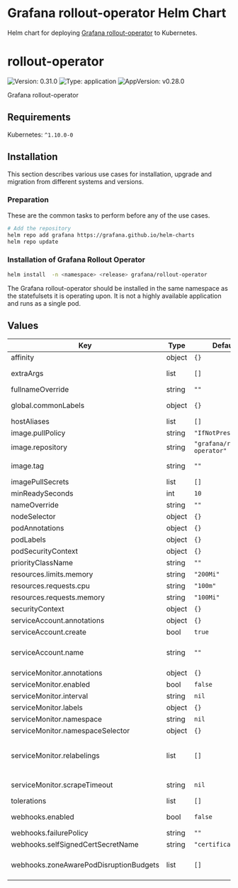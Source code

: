 # Grafana rollout-operator Helm Chart

Helm chart for deploying [Grafana rollout-operator](https://github.com/grafana/rollout-operator) to Kubernetes.

# rollout-operator

![Version: 0.31.0](https://img.shields.io/badge/Version-0.31.0-informational?style=flat-square) ![Type: application](https://img.shields.io/badge/Type-application-informational?style=flat-square) ![AppVersion: v0.28.0](https://img.shields.io/badge/AppVersion-v0.28.0-informational?style=flat-square)

Grafana rollout-operator

## Requirements

Kubernetes: `^1.10.0-0`

## Installation

This section describes various use cases for installation, upgrade and migration from different systems and versions.

### Preparation

These are the common tasks to perform before any of the use cases.

```bash
# Add the repository
helm repo add grafana https://grafana.github.io/helm-charts
helm repo update
```

### Installation of Grafana Rollout Operator

```bash
helm install  -n <namespace> <release> grafana/rollout-operator
```

The Grafana rollout-operator should be installed in the same namespace as the statefulsets it is operating upon.
It is not a highly available application and runs as a single pod.

## Values

| Key                                    | Type   | Default                      | Description                                                                                                                                                                  |
|----------------------------------------|--------|------------------------------|------------------------------------------------------------------------------------------------------------------------------------------------------------------------------|
| affinity                               | object | `{}`                         |                                                                                                                                                                              |
| extraArgs                              | list   | `[]`                         | List of additional CLI arguments to configure rollout-operator (example: `--log.level=info`)                                                                                 |
| fullnameOverride                       | string | `""`                         |                                                                                                                                                                              |
| global.commonLabels                    | object | `{}`                         | Common labels for all object directly managed by this chart.                                                                                                                 |
| hostAliases                            | list   | `[]`                         | hostAliases to add                                                                                                                                                           |
| image.pullPolicy                       | string | `"IfNotPresent"`             |                                                                                                                                                                              |
| image.repository                       | string | `"grafana/rollout-operator"` |                                                                                                                                                                              |
| image.tag                              | string | `""`                         | Overrides the image tag whose default is the chart appVersion.                                                                                                               |
| imagePullSecrets                       | list   | `[]`                         |                                                                                                                                                                              |
| minReadySeconds                        | int    | `10`                         |                                                                                                                                                                              |
| nameOverride                           | string | `""`                         |                                                                                                                                                                              |
| nodeSelector                           | object | `{}`                         |                                                                                                                                                                              |
| podAnnotations                         | object | `{}`                         | Pod Annotations                                                                                                                                                              |
| podLabels                              | object | `{}`                         | Pod (extra) Labels                                                                                                                                                           |
| podSecurityContext                     | object | `{}`                         |                                                                                                                                                                              |
| priorityClassName                      | string | `""`                         |                                                                                                                                                                              |
| resources.limits.memory                | string | `"200Mi"`                    |                                                                                                                                                                              |
| resources.requests.cpu                 | string | `"100m"`                     |                                                                                                                                                                              |
| resources.requests.memory              | string | `"100Mi"`                    |                                                                                                                                                                              |
| securityContext                        | object | `{}`                         |                                                                                                                                                                              |
| serviceAccount.annotations             | object | `{}`                         | Annotations to add to the service account                                                                                                                                    |
| serviceAccount.create                  | bool   | `true`                       | Specifies whether a service account should be created                                                                                                                        |
| serviceAccount.name                    | string | `""`                         | The name of the service account to use. If not set and create is true, a name is generated using the fullname template                                                       |
| serviceMonitor.annotations             | object | `{}`                         | ServiceMonitor annotations                                                                                                                                                   |
| serviceMonitor.enabled                 | bool   | `false`                      | Create ServiceMonitor to scrape metrics for Prometheus                                                                                                                       |
| serviceMonitor.interval                | string | `nil`                        | ServiceMonitor scrape interval                                                                                                                                               |
| serviceMonitor.labels                  | object | `{}`                         | Additional ServiceMonitor labels                                                                                                                                             |
| serviceMonitor.namespace               | string | `nil`                        | Alternative namespace for ServiceMonitor resources                                                                                                                           |
| serviceMonitor.namespaceSelector       | object | `{}`                         | Namespace selector for ServiceMonitor resources                                                                                                                              |
| serviceMonitor.relabelings             | list   | `[]`                         | ServiceMonitor relabel configs to apply to samples before scraping https://github.com/prometheus-operator/prometheus-operator/blob/master/Documentation/api.md#relabelconfig |
| serviceMonitor.scrapeTimeout           | string | `nil`                        | ServiceMonitor scrape timeout in Go duration format (e.g. 15s)                                                                                                               |
| tolerations                            | list   | `[]`                         |                                                                                                                                                                              |
| webhooks.enabled                       | bool   | `false`                      | Enable the rollout operator webhooks. See https://github.com/grafana/rollout-operator/#webhooks                                                                              |
| webhooks.failurePolicy                 | string | `""`                         |                                                                                                                                                                              |
| webhooks.selfSignedCertSecretName      | string | `"certificate"`              |                                                                                                                                                                              |
| webhooks.zoneAwarePodDisruptionBudgets | list   | `[]`                         | Enable the rollout operator zone aware pod disruption budget. See https://github.com/grafana/rollout-operator/#zoneawarepoddisruptionbudget                                  |